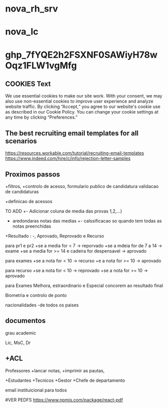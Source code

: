 # nova_rh_srv
# nova_lc

# 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



## COOKIES Text

We use essential cookies to make our site work. With your consent, we may also use non-essential cookies to improve user experience and analyze website traffic. By clicking “Accept,“ you agree to our website's cookie use as described in our Cookie Policy. You can change your cookie settings at any time by clicking “Preferences.”


## The best recruiting email templates for all scenarios
https://resources.workable.com/tutorial/recruiting-email-templates
https://www.indeed.com/hire/c/info/rejection-letter-samples



Proximos passos
-
+filtros,
+controlo de acesso,
formulario publico de candidatura
validacao de candidaturas




+definicao de acessos



TO ADD
+- Adicionar coluna de media das provas 1,2,...)
- aredondaras notas das medias 
+- calssificacao so quando tem todas as notas preenchidas

+Resultado : -, Aprovado, Reprovado e Recurso


para pr1 e pr2
+se a media for  < 7 -> reporvado
+se a mdeia for de 7 a 14 -> exame
+se a media for >= 14 e cadeira for despensavel -> aprovado

para exames
+se a nota for < 10 -> recurso 
+e a nota for >= 10 -> aprovado

para recurso
+se a nota for < 10 -> reprovado 
+se a nota for >= 10 -> aprovado

para Exames Melhora, estraordinario e Especial
concorem ao resultado final


Biometria e controlo de ponto

nacionalidades
-de todos os paises

documentos
-

grau academic

Lic, MsC, Dr

+ACL
-
Professores
+lancar notas,
+imprimir as pautas,

+Estudantes
+Tecnicos
+Gestor
+Chefe de departamento

email instituicional para todos


#VER PEDFS
https://www.npmjs.com/package/react-pdf